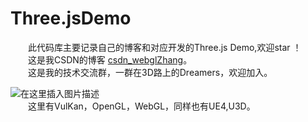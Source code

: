 # Three.jsDemo
&#8195;&#8195;此代码库主要记录自己的博客和对应开发的Three.js Demo,欢迎star ！  
&#8195;&#8195;这是我CSDN的博客  [csdn_webglZhang](https://blog.csdn.net/weixin_37683659)。  
&#8195;&#8195;这是我的技术交流群，一群在3D路上的Dreamers，欢迎加入。

![在这里插入图片描述](https://img-blog.csdnimg.cn/20200106232941840.png)  
&#8195;&#8195;这里有VulKan，OpenGL，WebGL，同样也有UE4,U3D。